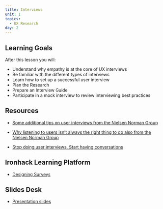```yaml
---
title: Interviews
unit: 1
topics:
  - UX Research
day: 2
---
```


Learning Goals
--------------

After this lesson you will:

- Understand why empathy is at the core of UX interviews
- Be familiar with the different types of interviews
- Learn how to set up a successful user interview
- Plan the Research
- Prepare an Interview Guide
- Participate in a mock interview to review interviewing best practices

Resources
---------
- [Some additional tips on user interviews from the Nielsen Norman Group](https://www.nngroup.com/articles/interviewing-users/)

- [Why listening to users isn’t always the right thing to do also from the Nielsen Norman Group](https://www.nngroup.com/articles/first-rule-of-usability-dont-listen-to-users/)

- [Stop doing user interviews. Start having conversations](https://uxdesign.cc/stop-doing-user-interviews-start-having-conversations-187dc3328bf)


Ironhack Learning Platform
--------------------------

- [Designing Surveys](http://learn.ironhack.com/#/learning_unit/7015)


Slides Desk
-----------
- [Presentation slides](https://docs.google.com/presentation/d/1ZDuiZmj4J35ObMpeNA9ldHupwrt-sqSUJxrRtRBqHBI/edit)
